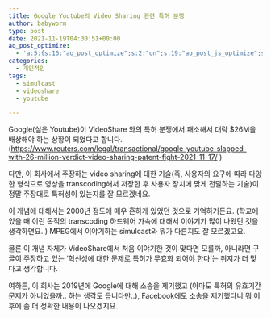 ```yaml
---
title: Google Youtube의 Video Sharing 관련 특허 분쟁
author: babyworm
type: post
date: 2021-11-19T04:30:51+00:00
ao_post_optimize:
  - 'a:5:{s:16:"ao_post_optimize";s:2:"on";s:19:"ao_post_js_optimize";s:2:"on";s:20:"ao_post_css_optimize";s:2:"on";s:12:"ao_post_ccss";s:2:"on";s:16:"ao_post_lazyload";s:2:"on";}'
categories:
  - 개인적인
tags:
  - simulcast
  - videoshare
  - youtube

---
```

Google(실은 Youtube)이 VideoShare 와의 특허 분쟁에서 패소해서 대략 $26M을 배상해야 하는 상황이 되었다고 합니다. (<https://www.reuters.com/legal/transactional/google-youtube-slapped-with-26-million-verdict-video-sharing-patent-fight-2021-11-17/> )

다만, 이 회사에서 주장하는 video sharing에 대한 기술(즉, 사용자의 요구에 따라 다양한 형식으로 영상을 transcoding해서 저장한 후 사용자 장치에 맞게 전달하는 기술)이 정말 주장대로 특허성이 있는지를 잘 모르겠네요. 

이 개념에 대해서는 2000년 정도에 매우 흔하게 있었던 것으로 기억하거든요. (학교에 있을 때 이런 목적의 transcoding 하드웨어 가속에 대해서 이야기가 많이 나왔던 것을 생각하면요..) MPEG에서 이야기하는 simulcast와 뭐가 다른지도 잘 모르겠고요. 

물론 이 개념 자체가 VideoShare에서 처음 이야기한 것이 맞다면 모를까, 아니라면 구글이 주장하고 있는 ‘혁신성에 대한 문제로 특허가 무효화 되어야 한다’는 취지가 더 맞다고 생각합니다. 

여하튼, 이 회사는 2019년에 Google에 대해 소송을 제기했고 (아마도 특허의 유효기간 문제가 아니었을까.. 하는 생각도 듭니다만..), Facebook에도 소송을 제기했다니 뭐 이후에 좀 더 정확한 내용이 나오겠지요.